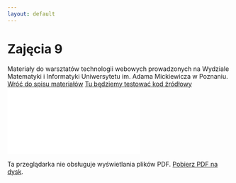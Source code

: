 ```yaml
---
layout: default
---
```

<div class="inner">
	<h1 id="main1">Zajęcia 9</h1>
    <div id="main2" class="h2">Materiały do&nbsp;warsztatów technologii webowych prowadzonych na Wydziale Matematyki i&nbsp;Informatyki Uniwersytetu im. Adama Mickiewicza w Poznaniu.</div>
	<a href="../../index.html" class="button-v button-module">Wróć do&nbsp;spisu materiałów</a>
  <a href="https://jsfiddle.net/" target="blank" class="button-v button-module">Tu będziemy testować kod&nbsp;źródłowy</a>
	<div style="clear: both;"></div>
</div>

<object data="./assets/archives/jQueryUI.pdf" type="application/pdf" width="750px" height="750px">
    <embed src="./assets/archives/jQueryUI.pdf" type="application/pdf">
        <p>Ta przeglądarka nie obsługuje wyświetlania plików PDF. <a href="./assets/archives/jQueryUI.pdf">Pobierz PDF na dysk</a>.</p>
    </embed>
</object>
